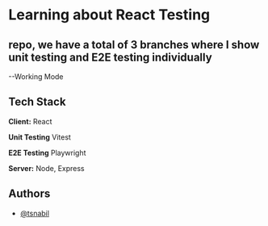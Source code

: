 # Learning about React Testing

## repo, we have a total of 3 branches where I show unit testing and E2E testing individually

--Working Mode

## Tech Stack

**Client:** React

**Unit Testing** Vitest

**E2E Testing** Playwright

**Server:** Node, Express

## Authors

- [@tsnabil](https://github.com/Tarek-Siddique-Nabil)
